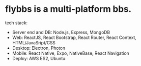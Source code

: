 # flybbs is a multi-platform bbs. 
tech stack:
<ul>
<li>Server end and DB: Node.js, Express, MongoDB</li>
<li>Web: ReactJS, React Bootstrap, React Router, React Context, HTML/JavaSript/CSS</li>
<li>Desktop: Electron, Photon</li>
<li>Mobile: React Native, Expo, NativeBase, React Navigation</li>
<li>Deploy: AWS ES2, Ubuntu</li>
</ul>
